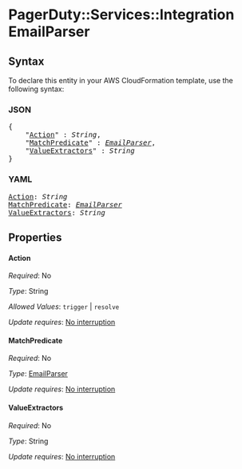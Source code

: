 # PagerDuty::Services::Integration EmailParser

## Syntax

To declare this entity in your AWS CloudFormation template, use the following syntax:

### JSON

<pre>
{
    "<a href="#action" title="Action">Action</a>" : <i>String</i>,
    "<a href="#matchpredicate" title="MatchPredicate">MatchPredicate</a>" : <i><a href="emailparser.md">EmailParser</a></i>,
    "<a href="#valueextractors" title="ValueExtractors">ValueExtractors</a>" : <i>String</i>
}
</pre>

### YAML

<pre>
<a href="#action" title="Action">Action</a>: <i>String</i>
<a href="#matchpredicate" title="MatchPredicate">MatchPredicate</a>: <i><a href="emailparser.md">EmailParser</a></i>
<a href="#valueextractors" title="ValueExtractors">ValueExtractors</a>: <i>String</i>
</pre>

## Properties

#### Action

_Required_: No

_Type_: String

_Allowed Values_: <code>trigger</code> | <code>resolve</code>

_Update requires_: [No interruption](https://docs.aws.amazon.com/AWSCloudFormation/latest/UserGuide/using-cfn-updating-stacks-update-behaviors.html#update-no-interrupt)

#### MatchPredicate

_Required_: No

_Type_: <a href="emailparser.md">EmailParser</a>

_Update requires_: [No interruption](https://docs.aws.amazon.com/AWSCloudFormation/latest/UserGuide/using-cfn-updating-stacks-update-behaviors.html#update-no-interrupt)

#### ValueExtractors

_Required_: No

_Type_: String

_Update requires_: [No interruption](https://docs.aws.amazon.com/AWSCloudFormation/latest/UserGuide/using-cfn-updating-stacks-update-behaviors.html#update-no-interrupt)

